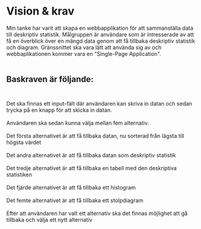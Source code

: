 # Vision & krav

Min tanke har varit att skapa en webbapplikation för att sammanställa data till deskriptiv statistik. Målgruppen är användare som är intresserade av att få en överblick över en mängd data genom att få tillbaka deskriptiv statistik och diagram. Gränssnittet ska vara lätt att använda sig av och webbaplikationen kommer vara en "Single-Page Application". 
<br><br>
## Baskraven är följande: <br><br>
Det ska finnas ett input-fält där användaren kan skriva in datan och sedan trycka på en knapp för att skicka in datan. <br><br>
Användaren ska sedan kunna välja mellan fem alternativ. <br><br>
Det första alternativet är att få tillbaka datan, nu sorterad från lägsta till högsta värdet <br><br>
Det andra alternativet är att få tillbaka datan som deskriptiv statistik <br><br>
Det tredje alternativet är att få tillbaka en tabell med den deskriptiva statistiken <br><br>
Det fjärde alternativet är att få tillbaka ett histogram <br><br>
Det femte alternativet är att få tillbaka ett stolpdiagram <br><br>
Efter att användaren har valt ett alternativ ska det finnas möjlighet att gå tillbaka och välja ett nytt alternativ <br><br>
